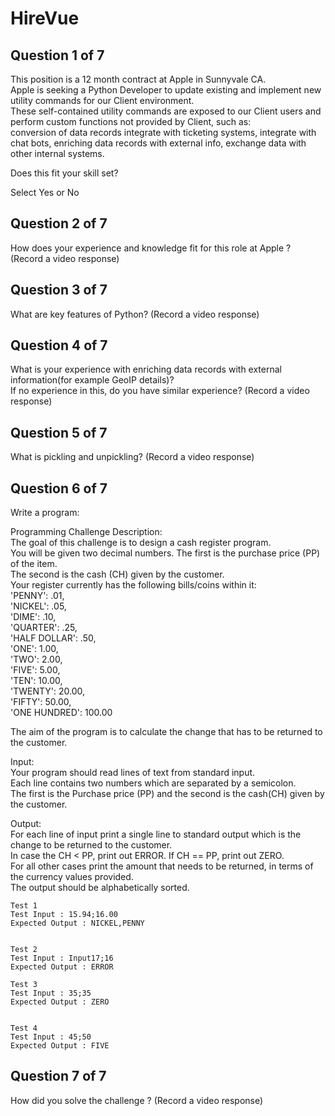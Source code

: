 # HireVue

## Question 1 of 7

This position is a 12 month contract at Apple in Sunnyvale CA.  
Apple is seeking a Python Developer to update existing and implement new utility commands for our Client environment.  
These self-contained utility commands are exposed to our Client users and perform custom functions not provided by Client, such as:  
conversion of data records integrate with ticketing systems, integrate with chat bots, enriching data records with external info, exchange data with other internal systems.  

Does this fit your skill set?

Select Yes or No
 


## Question 2 of 7

How does your experience and knowledge fit for this role at Apple ? (Record a video response)



## Question 3 of 7

What are key features of Python? (Record a video response)

## Question 4 of 7

What is your experience with enriching data records with external information(for example GeoIP details)?  
If no experience in this, do you have similar experience? (Record a video response)

## Question 5 of 7

What is pickling and unpickling? (Record a video response)

## Question 6 of 7


Write a program:  

Programming Challenge Description:  
The goal of this challenge is to design a cash register program.   
You will be given two decimal numbers. The first is the purchase price (PP) of the item.   
The second is the cash (CH) given by the customer.   
Your register currently has the following bills/coins within it:   
'PENNY': .01,  
'NICKEL': .05,  
'DIME': .10,  
'QUARTER': .25,  
'HALF DOLLAR': .50,  
'ONE': 1.00,  
'TWO': 2.00,  
'FIVE': 5.00,  
'TEN': 10.00,  
'TWENTY': 20.00,  
'FIFTY': 50.00,  
'ONE HUNDRED': 100.00  

The aim of the program is to calculate the change that has to be returned to the customer.   

Input:   
Your program should read lines of text from standard input.    
Each line contains two numbers which are separated by a semicolon.   
The first is the Purchase price (PP) and the second is the cash(CH) given by the customer.    

Output:   
For each line of input print a single line to standard output which is the change to be returned to the customer.  
In case the CH < PP, print out ERROR. If CH == PP, print out ZERO.  
For all other cases print the amount that needs to be returned, in terms of the currency values provided.   
The output should be alphabetically sorted.   

	Test 1
	Test Input : 15.94;16.00
	Expected Output : NICKEL,PENNY


	Test 2
	Test Input : Input17;16
	Expected Output : ERROR  

	Test 3
	Test Input : 35;35
	Expected Output : ZERO  


	Test 4
	Test Input : 45;50
	Expected Output : FIVE


## Question 7 of 7

How did you solve the challenge ?  (Record a video response)





